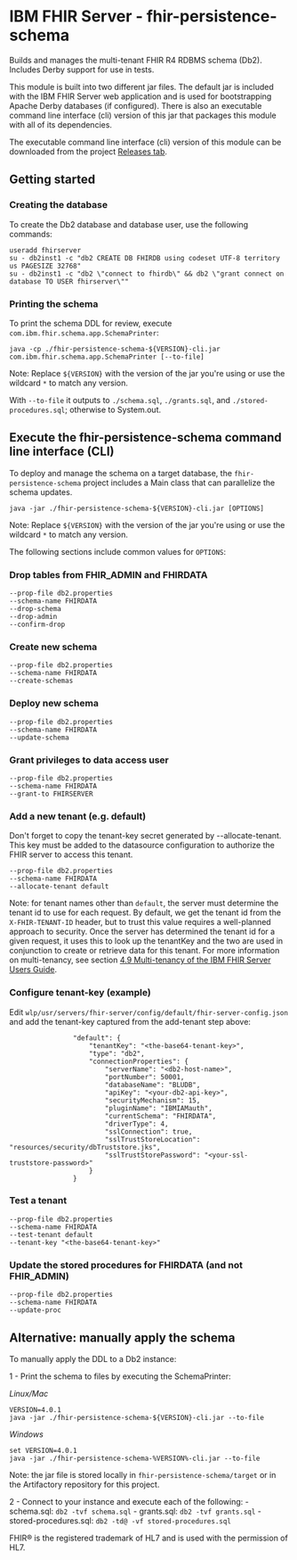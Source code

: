 # IBM FHIR Server - fhir-persistence-schema

Builds and manages the multi-tenant FHIR R4 RDBMS schema (Db2). Includes Derby support for use in tests.

This module is built into two different jar files. The default jar is included with the IBM FHIR Server web application and is used for bootstrapping Apache Derby databases (if configured). There is also an executable command line interface (cli) version of this jar that packages this module with all of its dependencies.

The executable command line interface (cli) version of this module can be downloaded from the project [Releases tab](https://github.com/IBM/FHIR/releases).

## Getting started
### Creating the database

To create the Db2 database and database user, use the following commands:

``` shell
useradd fhirserver
su - db2inst1 -c "db2 CREATE DB FHIRDB using codeset UTF-8 territory us PAGESIZE 32768"
su - db2inst1 -c "db2 \"connect to fhirdb\" && db2 \"grant connect on database TO USER fhirserver\""
```

### Printing the schema

To print the schema DDL for review, execute `com.ibm.fhir.schema.app.SchemaPrinter`:

``` shell
java -cp ./fhir-persistence-schema-${VERSION}-cli.jar com.ibm.fhir.schema.app.SchemaPrinter [--to-file]
```

Note: Replace `${VERSION}` with the version of the jar you're using or use the wildcard `*` to match any version.

With `--to-file` it outputs to `./schema.sql`, `./grants.sql`, and `./stored-procedures.sql`; otherwise to System.out.

## Execute the fhir-persistence-schema command line interface (CLI)

To deploy and manage the schema on a target database, the `fhir-persistence-schema` project includes a Main class that can parallelize the schema updates.

``` shell
java -jar ./fhir-persistence-schema-${VERSION}-cli.jar [OPTIONS]
```

Note: Replace `${VERSION}` with the version of the jar you're using or use the wildcard `*` to match any version.

The following sections include common values for `OPTIONS`:

### Drop tables from FHIR_ADMIN and FHIRDATA

```
--prop-file db2.properties
--schema-name FHIRDATA
--drop-schema
--drop-admin
--confirm-drop
```

### Create new schema

```
--prop-file db2.properties
--schema-name FHIRDATA
--create-schemas
```

### Deploy new schema

```
--prop-file db2.properties
--schema-name FHIRDATA
--update-schema
```

### Grant privileges to data access user

```
--prop-file db2.properties
--schema-name FHIRDATA
--grant-to FHIRSERVER
```

### Add a new tenant (e.g. default)

Don't forget to copy the tenant-key secret generated by --allocate-tenant. This key must be added to the datasource configuration to authorize the FHIR server to access this tenant.

```
--prop-file db2.properties
--schema-name FHIRDATA
--allocate-tenant default
```

Note: for tenant names other than `default`, the server must determine the tenant id to use for each request.
By default, we get the tenant id from the `X-FHIR-TENANT-ID` header, but to trust this value requires a well-planned approach to security.
Once the server has determined the tenant id for a given request, it uses this to look up the tenantKey and the two are
used in conjunction to create or retrieve data for this tenant.
For more information on multi-tenancy, see section [4.9 Multi-tenancy of the IBM FHIR Server Users Guide](https://ibm.github.io/FHIR/guides/FHIRServerUsersGuide#49-multi-tenancy).

### Configure tenant-key (example)

Edit `wlp/usr/servers/fhir-server/config/default/fhir-server-config.json` and add the tenant-key captured from the add-tenant step above:

```
                "default": {
                    "tenantKey": "<the-base64-tenant-key>",
                    "type": "db2",
                    "connectionProperties": {
                        "serverName": "<db2-host-name>",
                        "portNumber": 50001,
                        "databaseName": "BLUDB",
                        "apiKey": "<your-db2-api-key>",
                        "securityMechanism": 15,
                        "pluginName": "IBMIAMauth",
                        "currentSchema": "FHIRDATA",
                        "driverType": 4,
                        "sslConnection": true,
                        "sslTrustStoreLocation": "resources/security/dbTruststore.jks",
                        "sslTrustStorePassword": "<your-ssl-truststore-password>"
                    }
                }
```


### Test a tenant

```
--prop-file db2.properties
--schema-name FHIRDATA
--test-tenant default
--tenant-key "<the-base64-tenant-key>"
```

### Update the stored procedures for FHIRDATA (and not FHIR_ADMIN)

```
--prop-file db2.properties
--schema-name FHIRDATA
--update-proc
```

## Alternative: manually apply the schema

To manually apply the DDL to a Db2 instance:

1 - Print the schema to files by executing the SchemaPrinter:

*Linux/Mac*  

```
VERSION=4.0.1
java -jar ./fhir-persistence-schema-${VERSION}-cli.jar --to-file
```

*Windows*

```
set VERSION=4.0.1
java -jar ./fhir-persistence-schema-%VERSION%-cli.jar --to-file
```

Note: the jar file is stored locally in `fhir-persistence-schema/target` or in the Artifactory repository for this project.

2 - Connect to your instance and execute each of the following:
    - schema.sql:  `db2 -tvf schema.sql`
    - grants.sql:  `db2 -tvf grants.sql`
    - stored-procedures.sql:  `db2 -td@ -vf stored-procedures.sql`


FHIR® is the registered trademark of HL7 and is used with the permission of HL7.

